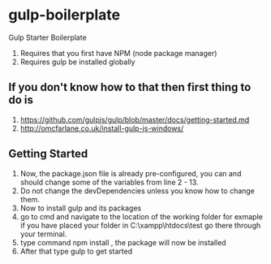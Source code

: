 # gulp-boilerplate
Gulp Starter Boilerplate

1. Requires that you first have NPM (node package manager)
2. Requires gulp be installed globally

If you don't know how to that then first thing to do is
------------------------------------------------------------------------------------------------------------------------------
1. https://github.com/gulpjs/gulp/blob/master/docs/getting-started.md 
2. http://omcfarlane.co.uk/install-gulp-js-windows/

Getting Started
------------------------------------------------------------------------------------------------------------------------------
1. Now, the package.json file is already pre-configured, you can and should change some of the variables from line 2 - 13.
2. Do not change the devDependencies unless you know how to change them.
3. Now to install gulp and its packages 
4. go to cmd and navigate to the location of the working folder for exmaple if you have placed your folder in C:\xampp\htdocs\test
go there through your terminal.
5. type command npm install , the package will now be installed
6. After that type gulp to get started
